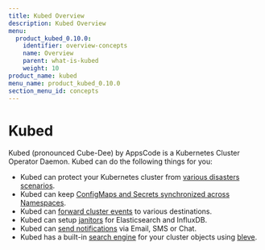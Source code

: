 ```yaml
---
title: Kubed Overview
description: Kubed Overview
menu:
  product_kubed_0.10.0:
    identifier: overview-concepts
    name: Overview
    parent: what-is-kubed
    weight: 10
product_name: kubed
menu_name: product_kubed_0.10.0
section_menu_id: concepts
---
```


# Kubed

Kubed (pronounced Cube-Dee) by AppsCode is a Kubernetes Cluster Operator Daemon. Kubed can do the following things for you:

 - Kubed can protect your Kubernetes cluster from [various disasters scenarios](/docs/guides/disaster-recovery/).
 - Kubed can keep [ConfigMaps and Secrets synchronized across Namespaces](/docs/guides/config-syncer/).
 - Kubed can [forward cluster events](/docs/guides/cluster-events/) to various destinations.
 - Kubed can setup [janitors](/docs/guides/janitors.md) for Elasticsearch and InfluxDB.
 - Kubed can [send notifications](/docs/guides/cluster-events/notifiers.md) via Email, SMS or Chat.
 - Kubed has a built-in [search engine](/docs/guides/apiserver.md) for your cluster objects using [bleve](https://github.com/blevesearch/bleve).
